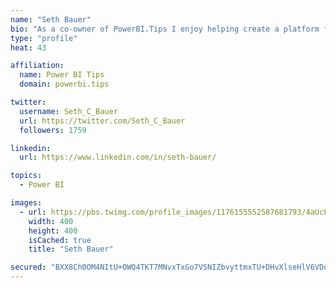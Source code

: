 ```yaml
---
name: "Seth Bauer"
bio: "As a co-owner of PowerBI.Tips I enjoy helping create a platform for new and advanced users alike to learn and expand their skills and get the most out of Power BI."
type: "profile"
heat: 43

affiliation:
  name: Power BI Tips
  domain: powerbi.tips

twitter:
  username: Seth_C_Bauer
  url: https://twitter.com/Seth_C_Bauer
  followers: 1759

linkedin:
  url: https://www.linkedin.com/in/seth-bauer/

topics:
  - Power BI

images:
  - url: https://pbs.twimg.com/profile_images/1176155552587681793/4aUcPKoe_400x400.jpg
    width: 400
    height: 400
    isCached: true
    title: "Seth Bauer"

secured: "BXX8Ch0OM4NItU+OWQ4TKT7MNvxTxGo7VSNIZbvyttmxTU+DHvXlseHlV6VDoN0Z0Q6M7eqmdoZpxyRB0eFCXK3TlOdZ20c2MNbwV00zvb05c7rbaBsRAtIufkOtoYMH4F52LlKgZRWqwAFE4BLeaGmxJuqOXS5gQKm3INWdIFqpTXXZYX6s+p69xl5ydq61gHLqBPjI2SmABn9HZGoR6bvGRgceuWmIFRVxLxDC4iUD36cMTAdjZOCUPfZsiDul7DBMjxpDh3fmHgkCkM+AgqZr58BK/6Mgg7Y8TeIDr0SLFTVIQzDfFwGFWbb0m9hb3eOnMJ4g660v21pn3IigJxNNzaG8B7hY55FS71nraoBgv5EnSiEnuKmhfClvZUgKhdE4Hu0GfIQe1MK2t8k2Q9h1aeCCrSVas+lpf4BfJlI=;pdE1LJUiodIM82IKuWGJ6Q=="
---
```


